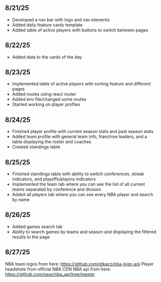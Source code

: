 ## 8/21/25
- Developed a nav bar with logo and nav elements
- Added daily feature cards template 
- Added table of active players with buttons to switch between pages

## 8/22/25
- Added data to the cards of the day

## 8/23/25
- Implemented table of active players with sorting feature and different pages
- Added routes using react router
- Added env file/changed some routes
- Started working on player profiles

## 8/24/25
- Finished player profile with current season stats and past season stats
- Added team profile with general team info, franchise leaders, and a table displaying the roster and coaches
- Created standings table

## 8/25/25
- Finished standings table with ability to switch conferences, streak indicators, and playoffs/playins indicators
- Implemented the team tab where you can see the list of all current teams separated by conference and division
- Added all players tab where you can see every NBA player and search by name

## 8/26/25
- Added games search tab
- Ability to search games by teams and season and displaying the filtered results to the page

## 8/27/25

NBA team logos from here: https://github.com/gtkacz/nba-logo-api
Player headshots from official NBA CDN
NBA api from here: https://github.com/swar/nba_api/tree/master